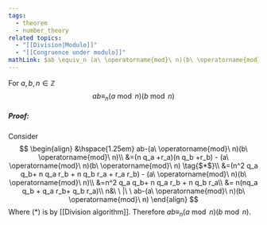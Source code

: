 ```yaml
---
tags:
  - theorem
  - number_theory
related topics:
  - "[[Division|Modulo]]"
  - "[[Congruence under modulo]]"
mathLink: $ab \equiv_n (a\ \operatorname{mod}\ n)(b\ \operatorname{mod}\ n)$
---
```

For $a,b,n\in\mathbb{Z}$$$
ab \equiv_n (a\ \operatorname{mod}\ n)(b\ \operatorname{mod}\ n)$$
##### Proof:
Consider$$
\begin{align}
	&\hspace{1.25em}
		ab-(a\ \operatorname{mod}\ n)(b\ \operatorname{mod}\ n)\\
	&=(n q_a +r_a)(n q_b +r_b)
		- (a\ \operatorname{mod}\ n)(b\ \operatorname{mod}\ n)
		\tag{$*$}\\
	&=(n^2 q_a q_b+ n q_a r_b + n q_b r_a + r_a r_b)
		- (a\ \operatorname{mod}\ n)(b\ \operatorname{mod}\ n)\\
	&=n^2 q_a q_b+ n q_a r_b + n q_b r_a\\
	&= n(nq_a q_b + q_a r_b+ q_b r_a)\\
	n&\ \ |\ \ ab-(a\ \operatorname{mod}\ n)(b\ \operatorname{mod}\ n)
\end{align}
$$Where $(*)$ is by [[Division algorithm]]. Therefore $ab \equiv_n (a\ \operatorname{mod}\ n)(b\ \operatorname{mod}\ n)$.
